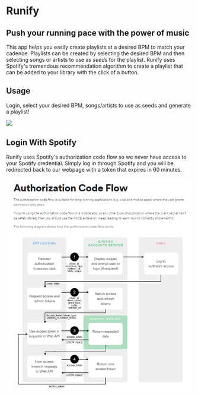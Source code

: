 # Runify

## Push your running pace with the power of music

This app helps you easily create playlists at a desired BPM to match your cadence. Playlists can be created by selecting the desired BPM and then selecting songs or artists to use as _seeds_ for the playlist. Runify uses Spotify's tremendous recommendation algorithm to create a playlist that can be added to your library with the click of a button.

## Usage

Login, select your desired BPM, songs/artists to use as seeds and generate a playlist!

<img src="./Runify.gif" style="max-height: 900px">

## Login With Spotify

Runify uses Spotify's authorization code flow so we never have access to your Spotify credential. Simply log in through Spotify and you will be redirected back to our webpage with a token that expires in 60 minutes.

<picture>
 <source media="(prefers-color-scheme: dark)" srcset="./auth_flow.png">
 <source media="(prefers-color-scheme: light)" srcset="./auth_flow.png">
 <img alt="test" src="./auth_flow.png">
</picture>
